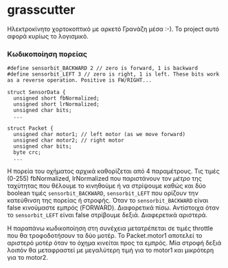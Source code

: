 # grasscutter

Ηλεκτροκίνητο χορτοκοπτικό με αρκετό Γρανάζη μέσα :-). Το project αυτό αφορά κυρίως το λογισμικό.

### Κωδικοποίηση πορείας

```
#define sensorbit_BACKWARD 2 // zero is forward, 1 is backward
#define sensorbit_LEFT 3 // zero is right, 1 is left. These bits work as a reverse operation. Positive is FW/RIGHT...

struct SensorData {
  unsigned short fbNormalized;
  unsigned short lrNormalized;
  unsigned char bits;
  ...

struct Packet {
  unsigned char motor1; // left motor (as we move forward)
  unsigned char motor2; // right motor
  unsigned char bits;
  byte crc;
  ...
```

Η πορεία του οχήματος αρχικά καθορίζεται από 4 παραμέτρους. Τις τιμές (0-255) fbNormalized, lrNormalized που παριστάνουν τον _μέτρο_ της ταχύτητας που θέλουμε το κινηθούμε ή να στρίψουμε καθώς και δύο boolean τιμές `sensorbit_BACKWARD`, `sensorbit_LEFT` που ορίζουν την κατεύθινση της πορείας ή στροφής. Όταν το `sensorbit_BACKWARD` είναι false κινούμαστε εμπρός (FORWARD). Διαφορετικά πίσω. Αντίστοιχα όταν το `sensorbit_LEFT` είναι false στρίβουμε δεξιά. Διαφερετικά αριστερά. 

Η παραπάνω κωδικοποίηση στη συνέχεια μετατρέπεται σε τιμές throttle που θα τροφοδοτήσουν τα δύο μοτέρ. To Packet.motor1 αποτελεί το αριστερό μοτέρ όταν το όχημα κινείται προς τα εμπρός. Μία στροφή δεξιά λοιπόν θα μεταφραστεί με μεγαλύτερη τιμή για το motor1 και μικρότερη για το motor2. 












